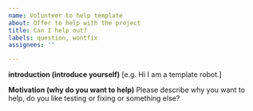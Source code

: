 ```yaml
---
name: Volunteer to help template
about: Offer to help with the project
title: Can I help out?
labels: question, wontfix
assignees: ''

---
```


**introduction (introduce yourself)**
[e.g. Hi I am a template robot.]

**Motivation (why do you want to help)**
Please describe why you want to help, do you like testing or fixing or something else?
